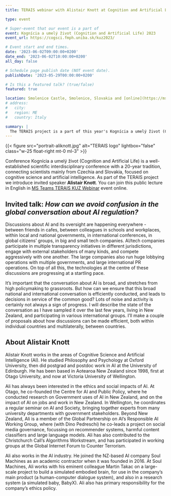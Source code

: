 ```yaml
---
title: TERAIS webinar with Alistair Knott at Cognition and Artificial Life 2023

type: event

# Super-event that our event is a part of
event: Kognícia a umelý život (Cognition and Artificial Life) 2023
event_url: https://cogsci.fmph.uniba.sk/kuz2023/

# Event start and end times.
date: '2023-06-02T09:00:00+0200'
date_end: '2023-06-02T10:00:00+0200'
all_day: false

# Schedule page publish date (NOT event date).
publishDate: '2023-05-29T00:00:00+0200'

# Is this a featured talk? (true/false)
featured: true

location: Smolenice Castle, Smolenice, Slovakia and [online](https://msteams.link/D8MA) 
# address:
#   city: 
#   region: ME
#   country: Italy

summary: |
  The TERAIS project is a part of this year's Kognícia a umelý život (Cognition and Artificial Life), an interdisciplinary scientific conference with a 20-year tradition, connecting scientists mainly from Czechia and Slovakia, focused on cognitive science and artificial intelligence. As part of the TERAIS project we introduce invited speaker Alistair Knott with the topic "How can we avoid confusion in the global conversation about AI regulation?" and we invite you to attend his lecture on Friday, June 2 at 9:00 a.m. online at https://msteams.link/D8MA.
---
```

  
{{< figure src="portrait-aliknott.jpg" alt="TERAIS logo"
    lightbox="false" class="w-25 float-right mt-0 ml-3" >}}   
  
Conference Kognícia a umelý život (Cognition and Artificial Life) is a well-established scientific interdisciplinary conference with a 20-year tradition, connecting scientists mainly from Czechia and Slovakia, focused on cognitive science and artificial intelligence. As part of the TERAIS project we introduce invited speaker **Alistair Knott**. You can join this public lecture in English in [MS Teams TERAIS KUZ Webinar](https://msteams.link/D8MA) event online.

## Invited talk: <cite>How can we avoid confusion in the global conversation about AI regulation?</cite>

Discussions about AI and its oversight are happening everywhere - between friends in cafes, between colleagues in schools and workplaces, within local and national governments, in international conferences, in global citizens’ groups, in big and small tech companies. AI/tech companies participate in multiple transparency initiatives in different jurisdictions, engage with external stakeholders of many kinds, and compete aggressively with one another. The large companies also run huge lobbying operations with multiple governments, and large international PR operations. On top of all this, the technologies at the centre of these discussions are progressing at a startling pace. 

It’s important that the conversation about AI is broad, and stretches from high policymaking to grassroots. But how can we ensure that this broad national and international conversation is efficiently conducted, and leads to decisions in service of the common good? Lots of noise and activity is certainly not always a sign of progress. I will describe the state of the conversation as I have sampled it over the last few years, living in New Zealand, and participating in various international groups. I’ll make a couple of proposals about how discussions can be made efficient, both within individual countries and multilaterally, between countries. 

## About Alistair Knott
   
Alistair Knott works in the areas of Cognitive Science and Artificial Intelligence (AI). He studied Philosophy and Psychology at Oxford University, then did postgrad and postdoc work in AI at the University of Edinburgh. He has been based in Aotearoa New Zealand since 1998, first at Otago University, and now at Victoria University of Wellington. 

Ali has always been interested in the ethics and social impacts of AI. At Otago, he co-founded the Centre for AI and Public Policy, where he conducted research on Government uses of AI in New Zealand, and on the impact of AI on jobs and work in New Zealand. In Wellington, he coordinates a regular seminar on AI and Society, bringing together experts from many university departments with government stakeholders. Beyond New Zealand, Ali is a member of the Global Partnership on AI’s Responsible AI Working Group, where (with Dino Pedreschi) he co-leads a project on social media governance, focussing on recommender systems, harmful content classifiers and large language models. Ali has also contributed to the Christchurch Call’s Algorithms Workstream, and has participated in working groups at the Global Internet Forum to Counter Terrorism. 

Ali also works in the AI industry. He joined the NZ-based AI company Soul Machines as an academic contractor when it was founded in 2016. At Soul Machines, Ali works with his eminent colleague Martin Takac on a large-scale project to build a simulated embodied brain, for use in the company’s main product (a human-computer dialogue system), and also in a research system (a simulated baby, BabyX). Ali also has primary responsibility for the company’s ethics policy. 
